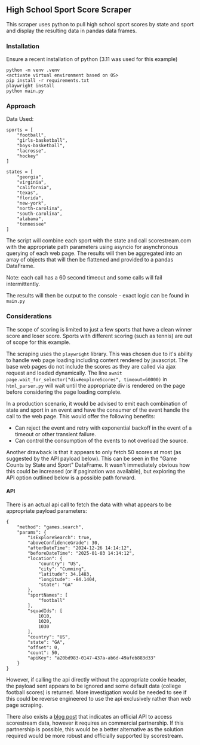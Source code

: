 ## High School Sport Score Scraper

This scraper uses python to pull high school sport scores by state and sport and display the resulting data in pandas data frames.

### Installation
Ensure a recent installation of python (3.11 was used for this example)

```
python -m venv .venv
<activate virtual environment based on OS>
pip install -r requirements.txt
playwright install
python main.py
```

### Approach

Data Used:

```
sports = [
    "football",
    "girls-basketball",
    "boys-basketball",
    "lacrosse",
    "hockey"
]

states = [
    "georgia",
    "virginia",
    "california",
    "texas",
    "florida",
    "new-york",
    "north-carolina",
    "south-carolina",
    "alabama",
    "tennessee"
]
```

The script will combine each sport with the state and call scorestream.com with the appropriate path parameters using asyncio for asynchronous querying of each web page.
The results will then be aggregated into an array of objects that will then be flattened and provided to a pandas DataFrame.

Note: each call has a 60 second timeout and some calls will fail intermittently.

The results will then be output to the console - exact logic can be found in `main.py`

### Considerations
The scope of scoring is limited to just a few sports that have a clean winner score and loser score. Sports with different scoring (such as tennis) are out of scope for this example. 

The scraping uses the `playwright` library. This was chosen due to it's ability to handle web page loading including content rendered by javascript. The base web pages do not include the scores as they are called via ajax request and loaded dynamically. The line `await page.wait_for_selector("div#exploreScores", timeout=60000)` in `html_parser.py` will wait until the appropriate div is rendered on the page before considering the page loading complete. 

In a production scenario, it would be advised to emit each combination of state and sport in an event and have the consumer of the event handle the call to the web page. 
This would offer the following benefits:
  * Can reject the event and retry with exponential backoff in the event of a timeout or other transient failure.
  * Can control the consumption of the events to not overload the source.

Another drawback is that it appears to only fetch 50 scores at most (as suggested by the API payload below). This can be seen in the "Game Counts by State and Sport" DataFrame. It wasn't immediately obvious how this could be increased (or if pagination was available), but exploring the API option outlined below is a possible path forward. 

#### API

There is an actual api call to fetch the data with what appears to be appropriate payload parameters:

```
{
    "method": "games.search",
    "params": {
        "isExploreSearch": true,
        "aboveConfidenceGrade": 30,
        "afterDateTime": "2024-12-26 14:14:12",
        "beforeDateTime": "2025-01-03 14:14:12",
        "location": {
            "country": "US",
            "city": "Cumming",
            "latitude": 34.1483,
            "longitude": -84.1404,
            "state": "GA"
        },
        "sportNames": [
            "football"
        ],
        "squadIds": [
            1010,
            1020,
            1030
        ],
        "country": "US",
        "state": "GA",
        "offset": 0,
        "count": 50,
        "apiKey": "a20bd983-0147-437a-ab6d-49afeb883d33"
    }
}
```
However, if calling the api directly without the appropriate cookie header, the payload sent appears to be ignored and some default data (college football scores) is returned. More investigation would be needed to see if this could be reverse engineered to use the api exclusively rather than web page scraping.  

There also exists a [blog post](https://blog.scorestream.com/scorestream-local-sports-api/) that indicates an official API to access scorestream data, however it requires an commercial partnership. If this partnership is possible, this would be a better alternative as the solution required would be more robust and officially supported by scorestream. 